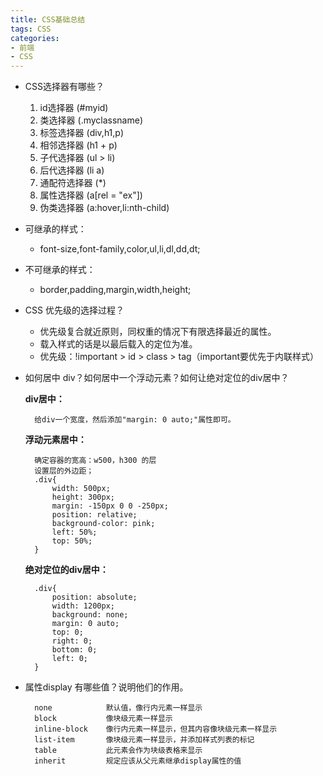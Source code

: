 ```yaml
---
title: CSS基础总结
tags: CSS
categories: 
- 前端
- CSS
---
```


* CSS选择器有哪些？
	1. id选择器		(#myid)
	2. 类选择器			(.myclassname)
	3. 标签选择器		(div,h1,p)
	4. 相邻选择器		(h1 + p)
	5. 子代选择器		(ul > li)
	6. 后代选择器		(li a)
	7. 通配符选择器		(*)
	8. 属性选择器		(a[rel = "ex"])
	9. 伪类选择器		(a:hover,li:nth-child)
	
* 可继承的样式：
	* font-size,font-family,color,ul,li,dl,dd,dt;
* 不可继承的样式：
	* border,padding,margin,width,height;
	
* CSS 优先级的选择过程？
	* 优先级复合就近原则，同权重的情况下有限选择最近的属性。
	* 载入样式的话是以最后载入的定位为准。
	* 优先级：!important > id > class > tag（important要优先于内联样式）

* 如何居中 div？如何居中一个浮动元素？如何让绝对定位的div居中？

	**div居中：**

		给div一个宽度，然后添加"margin: 0 auto;"属性即可。

	**浮动元素居中：**

		确定容器的宽高：w500，h300 的层
		设置层的外边距；
		.div{
			width: 500px;
			height: 300px;			
			margin: -150px 0 0 -250px;
			position: relative;
			background-color: pink;
			left: 50%;
			top: 50%;
		}

	**绝对定位的div居中：**

		.div{
			position: absolute;
			width: 1200px;
			background: none;
			margin: 0 auto;
			top: 0;
			right: 0;
			bottom: 0;
			left: 0;			
		}

* 属性display 有哪些值？说明他们的作用。

		none			默认值，像行内元素一样显示
		block			像块级元素一样显示
		inline-block	像行内元素一样显示，但其内容像块级元素一样显示
		list-item		像块级元素一样显示，并添加样式列表的标记
		table			此元素会作为块级表格来显示
		inherit			规定应该从父元素继承display属性的值


	